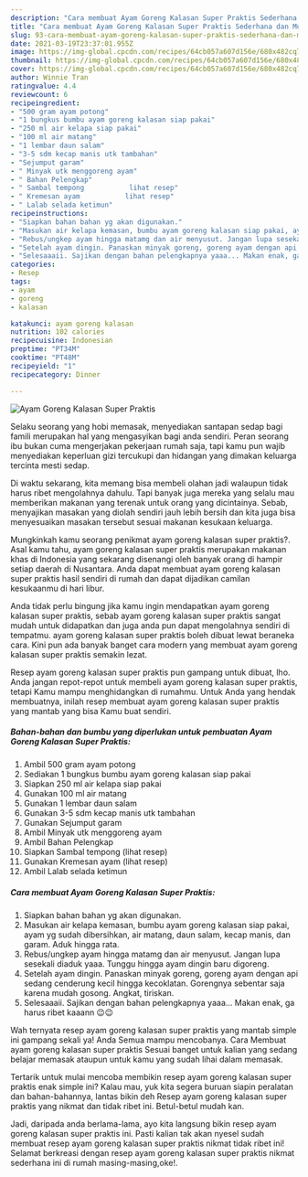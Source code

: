 ```yaml
---
description: "Cara membuat Ayam Goreng Kalasan Super Praktis Sederhana dan Mudah Dibuat"
title: "Cara membuat Ayam Goreng Kalasan Super Praktis Sederhana dan Mudah Dibuat"
slug: 93-cara-membuat-ayam-goreng-kalasan-super-praktis-sederhana-dan-mudah-dibuat
date: 2021-03-19T23:37:01.955Z
image: https://img-global.cpcdn.com/recipes/64cb057a607d156e/680x482cq70/ayam-goreng-kalasan-super-praktis-foto-resep-utama.jpg
thumbnail: https://img-global.cpcdn.com/recipes/64cb057a607d156e/680x482cq70/ayam-goreng-kalasan-super-praktis-foto-resep-utama.jpg
cover: https://img-global.cpcdn.com/recipes/64cb057a607d156e/680x482cq70/ayam-goreng-kalasan-super-praktis-foto-resep-utama.jpg
author: Winnie Tran
ratingvalue: 4.4
reviewcount: 6
recipeingredient:
- "500 gram ayam potong"
- "1 bungkus bumbu ayam goreng kalasan siap pakai"
- "250 ml air kelapa siap pakai"
- "100 ml air matang"
- "1 lembar daun salam"
- "3-5 sdm kecap manis utk tambahan"
- "Sejumput garam"
- " Minyak utk menggoreng ayam"
- " Bahan Pelengkap"
- " Sambal tempong           lihat resep"
- " Kremesan ayam           lihat resep"
- " Lalab selada ketimun"
recipeinstructions:
- "Siapkan bahan bahan yg akan digunakan."
- "Masukan air kelapa kemasan, bumbu ayam goreng kalasan siap pakai, ayam yg sudah dibersihkan, air matang, daun salam, kecap manis, dan garam. Aduk hingga rata."
- "Rebus/ungkep ayam hingga matamg dan air menyusut. Jangan lupa sesekali diaduk yaaa. Tunggu hingga ayam dingin baru digoreng."
- "Setelah ayam dingin. Panaskan minyak goreng, goreng ayam dengan api sedang cenderung kecil hingga kecoklatan. Gorengnya sebentar saja karena mudah gosong. Angkat, tiriskan."
- "Selesaaaii. Sajikan dengan bahan pelengkapnya yaaa... Makan enak, ga harus ribet kaaann 😉😉"
categories:
- Resep
tags:
- ayam
- goreng
- kalasan

katakunci: ayam goreng kalasan 
nutrition: 102 calories
recipecuisine: Indonesian
preptime: "PT34M"
cooktime: "PT48M"
recipeyield: "1"
recipecategory: Dinner

---
```



![Ayam Goreng Kalasan Super Praktis](https://img-global.cpcdn.com/recipes/64cb057a607d156e/680x482cq70/ayam-goreng-kalasan-super-praktis-foto-resep-utama.jpg)

Selaku seorang yang hobi memasak, menyediakan santapan sedap bagi famili merupakan hal yang mengasyikan bagi anda sendiri. Peran seorang ibu bukan cuma mengerjakan pekerjaan rumah saja, tapi kamu pun wajib menyediakan keperluan gizi tercukupi dan hidangan yang dimakan keluarga tercinta mesti sedap.

Di waktu  sekarang, kita memang bisa membeli olahan jadi walaupun tidak harus ribet mengolahnya dahulu. Tapi banyak juga mereka yang selalu mau memberikan makanan yang terenak untuk orang yang dicintainya. Sebab, menyajikan masakan yang diolah sendiri jauh lebih bersih dan kita juga bisa menyesuaikan masakan tersebut sesuai makanan kesukaan keluarga. 



Mungkinkah kamu seorang penikmat ayam goreng kalasan super praktis?. Asal kamu tahu, ayam goreng kalasan super praktis merupakan makanan khas di Indonesia yang sekarang disenangi oleh banyak orang di hampir setiap daerah di Nusantara. Anda dapat membuat ayam goreng kalasan super praktis hasil sendiri di rumah dan dapat dijadikan camilan kesukaanmu di hari libur.

Anda tidak perlu bingung jika kamu ingin mendapatkan ayam goreng kalasan super praktis, sebab ayam goreng kalasan super praktis sangat mudah untuk didapatkan dan juga anda pun dapat mengolahnya sendiri di tempatmu. ayam goreng kalasan super praktis boleh dibuat lewat beraneka cara. Kini pun ada banyak banget cara modern yang membuat ayam goreng kalasan super praktis semakin lezat.

Resep ayam goreng kalasan super praktis pun gampang untuk dibuat, lho. Anda jangan repot-repot untuk membeli ayam goreng kalasan super praktis, tetapi Kamu mampu menghidangkan di rumahmu. Untuk Anda yang hendak membuatnya, inilah resep membuat ayam goreng kalasan super praktis yang mantab yang bisa Kamu buat sendiri.

<!--inarticleads1-->

##### Bahan-bahan dan bumbu yang diperlukan untuk pembuatan Ayam Goreng Kalasan Super Praktis:

1. Ambil 500 gram ayam potong
1. Sediakan 1 bungkus bumbu ayam goreng kalasan siap pakai
1. Siapkan 250 ml air kelapa siap pakai
1. Gunakan 100 ml air matang
1. Gunakan 1 lembar daun salam
1. Gunakan 3-5 sdm kecap manis utk tambahan
1. Gunakan Sejumput garam
1. Ambil  Minyak utk menggoreng ayam
1. Ambil  Bahan Pelengkap
1. Siapkan  Sambal tempong           (lihat resep)
1. Gunakan  Kremesan ayam           (lihat resep)
1. Ambil  Lalab selada ketimun




<!--inarticleads2-->

##### Cara membuat Ayam Goreng Kalasan Super Praktis:

1. Siapkan bahan bahan yg akan digunakan.
1. Masukan air kelapa kemasan, bumbu ayam goreng kalasan siap pakai, ayam yg sudah dibersihkan, air matang, daun salam, kecap manis, dan garam. Aduk hingga rata.
1. Rebus/ungkep ayam hingga matamg dan air menyusut. Jangan lupa sesekali diaduk yaaa. Tunggu hingga ayam dingin baru digoreng.
1. Setelah ayam dingin. Panaskan minyak goreng, goreng ayam dengan api sedang cenderung kecil hingga kecoklatan. Gorengnya sebentar saja karena mudah gosong. Angkat, tiriskan.
1. Selesaaaii. Sajikan dengan bahan pelengkapnya yaaa... Makan enak, ga harus ribet kaaann 😉😉




Wah ternyata resep ayam goreng kalasan super praktis yang mantab simple ini gampang sekali ya! Anda Semua mampu mencobanya. Cara Membuat ayam goreng kalasan super praktis Sesuai banget untuk kalian yang sedang belajar memasak ataupun untuk kamu yang sudah lihai dalam memasak.

Tertarik untuk mulai mencoba membikin resep ayam goreng kalasan super praktis enak simple ini? Kalau mau, yuk kita segera buruan siapin peralatan dan bahan-bahannya, lantas bikin deh Resep ayam goreng kalasan super praktis yang nikmat dan tidak ribet ini. Betul-betul mudah kan. 

Jadi, daripada anda berlama-lama, ayo kita langsung bikin resep ayam goreng kalasan super praktis ini. Pasti kalian tak akan nyesel sudah membuat resep ayam goreng kalasan super praktis nikmat tidak ribet ini! Selamat berkreasi dengan resep ayam goreng kalasan super praktis nikmat sederhana ini di rumah masing-masing,oke!.


